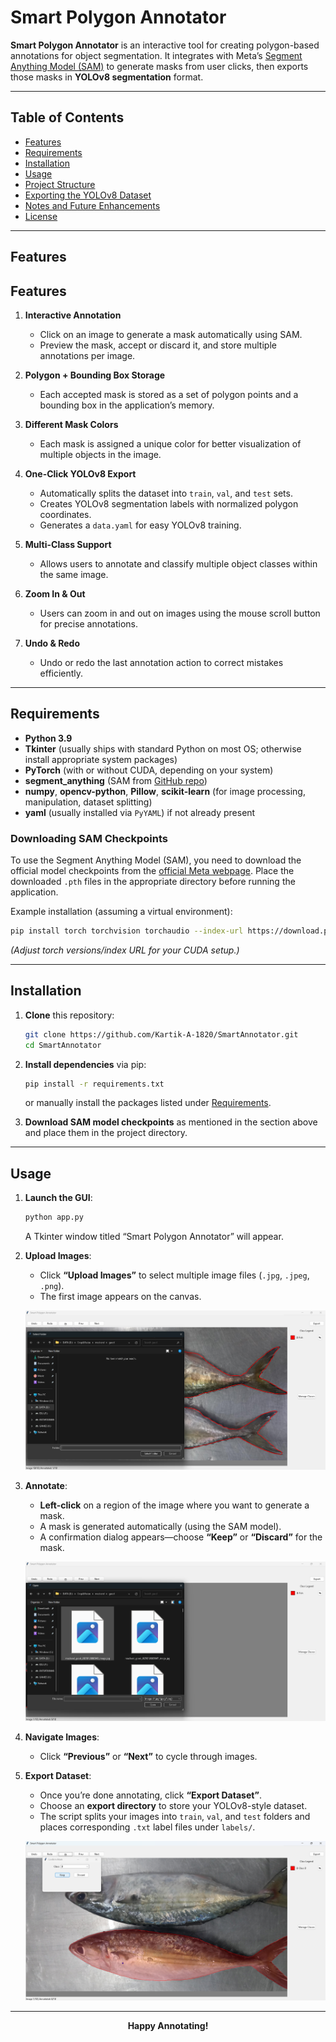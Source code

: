 # Smart Polygon Annotator

**Smart Polygon Annotator** is an interactive tool for creating polygon-based annotations for object segmentation. It integrates with Meta’s [Segment Anything Model (SAM)](https://github.com/facebookresearch/segment-anything) to generate masks from user clicks, then exports those masks in **YOLOv8 segmentation** format.

---

## Table of Contents
- [Features](#features)
- [Requirements](#requirements)
- [Installation](#installation)
- [Usage](#usage)
- [Project Structure](#project-structure)
- [Exporting the YOLOv8 Dataset](#exporting-the-yolov8-dataset)
- [Notes and Future Enhancements](#notes-and-future-enhancements)
- [License](#license)

---

## Features

## Features

1. **Interactive Annotation**  
   - Click on an image to generate a mask automatically using SAM.
   - Preview the mask, accept or discard it, and store multiple annotations per image.

2. **Polygon + Bounding Box Storage**  
   - Each accepted mask is stored as a set of polygon points and a bounding box in the application’s memory.

3. **Different Mask Colors**  
   - Each mask is assigned a unique color for better visualization of multiple objects in the image.

4. **One-Click YOLOv8 Export**  
   - Automatically splits the dataset into `train`, `val`, and `test` sets.
   - Creates YOLOv8 segmentation labels with normalized polygon coordinates.
   - Generates a `data.yaml` for easy YOLOv8 training.

5. **Multi-Class Support**  
   - Allows users to annotate and classify multiple object classes within the same image.

6. **Zoom In & Out**  
   - Users can zoom in and out on images using the mouse scroll button for precise annotations.

7. **Undo & Redo**  
   - Undo or redo the last annotation action to correct mistakes efficiently.

---

## Requirements

- **Python 3.9**
- **Tkinter** (usually ships with standard Python on most OS; otherwise install appropriate system packages)
- **PyTorch** (with or without CUDA, depending on your system)
- **segment_anything** (SAM from [GitHub repo](https://github.com/facebookresearch/segment-anything))
- **numpy**, **opencv-python**, **Pillow**, **scikit-learn** (for image processing, manipulation, dataset splitting)
- **yaml** (usually installed via `PyYAML`) if not already present

### Downloading SAM Checkpoints
To use the Segment Anything Model (SAM), you need to download the official model checkpoints from the [official Meta webpage](https://github.com/facebookresearch/segment-anything#model-checkpoints). Place the downloaded `.pth` files in the appropriate directory before running the application.

Example installation (assuming a virtual environment):

```bash
pip install torch torchvision torchaudio --index-url https://download.pytorch.org/whl/cu118 #For Cuda
```

*(Adjust torch versions/index URL for your CUDA setup.)*

---

## Installation

1. **Clone** this repository:
   ```bash
   git clone https://github.com/Kartik-A-1820/SmartAnnotator.git
   cd SmartAnnotator
   ```

2. **Install dependencies** via pip:
   ```bash
   pip install -r requirements.txt
   ```
   or manually install the packages listed under [Requirements](#requirements).

3. **Download SAM model checkpoints** as mentioned in the section above and place them in the project directory.

---

## Usage

1. **Launch the GUI**:
   ```bash
   python app.py
   ```
   A Tkinter window titled “Smart Polygon Annotator” will appear.

2. **Upload Images**:
   - Click **“Upload Images”** to select multiple image files (`.jpg`, `.jpeg`, `.png`).
   - The first image appears on the canvas.

   ![Image Upload](src/1.png)

3. **Annotate**:
   - **Left-click** on a region of the image where you want to generate a mask.
   - A mask is generated automatically (using the SAM model).
   - A confirmation dialog appears—choose **“Keep”** or **“Discard”** for the mask.

   ![Annotation Confirmation](src/2.png)

4. **Navigate Images**:
   - Click **“Previous”** or **“Next”** to cycle through images.

5. **Export Dataset**:
   - Once you’re done annotating, click **“Export Dataset”**.
   - Choose an **export directory** to store your YOLOv8-style dataset.
   - The script splits your images into `train`, `val`, and `test` folders and places corresponding `.txt` label files under `labels/`.

   ![Export Dataset](src/3.png)

---

<p align="center"><strong>Happy Annotating!</strong></p>
